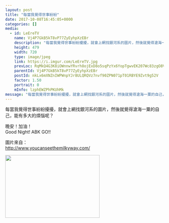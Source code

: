 ```yaml
---
layout: post
title: "每當我覺得世事紛紛" 
date: 2017-10-08T16:45:05+0000 
categories: [] 
media:
  - id: LeEreTV
    name: Vj4P7GkB5kT8vP77ZyEyhpXzEBr
    description: "每當我覺得世事紛紛擾擾，就會上網找銀河系的圖片，然後就覺得滄海一粟的自己，能有多大的煩惱呢？晚安！加油！Good Night! ABK GO!!圖片來自;http;www.youcanseethemilkyway.com"   
    height: 479
    width: 720
    type: image/jpeg
    link: https://i.imgur.com/LeEreTV.jpg
    prevLoc: RqMkQ4G3K8iOWnnwYRvrh8ojExD8o5sqPzYx6YopTgwvEK207Wc83zgO8V86IjyKoWPLkDTRyGXlvm9ZU7vL0wv49ru1XwnowWWNsn1kjwGLgpfXkA2kkzyEI3GJLrwjKDtn23zwLk7Kt30XRWjlxgFp2mpXl5pQcDolmDExA2FqKK6oRBkjfR3Qw99g7xh6wp8A2wGNhBwzgPl5oLfB3v2LZ11vtqV7Mm7ExRhEzqZpmYZ4fgqkQn8qAvC5wjqwqBv0iK9
    parentId: Vj4P7GkB5kT8vP77ZyEyhpXzEBr
    postId: nkLx6mXNZnIWPWnpYJr8ULQRQVz7nvf90ZPN071pT01RBYE9Zvt9g52V
    factor: 1.50
    portrait: 0
    mInfo: lzphEWZPhPKUhMk
message: "每當我覺得世事紛紛擾擾，就會上網找銀河系的圖片，然後就覺得滄海一粟的自己，能有多大的煩惱呢？    晚安！加油！  Good Night! ABK GO!!    圖片來自;  http;www.youcanseethemilkyway.com"
---
```


每當我覺得世事紛紛擾擾，就會上網找銀河系的圖片，然後就覺得滄海一粟的自己，能有多大的煩惱呢？  
  
晚安！加油！  
Good Night! ABK GO!!  
  
圖片來自：  
http://www.youcanseethemilkyway.com/


[//]: #media:  
<a href="https://i.imgur.com/LeEreTV.jpg"><img src="https://i.imgur.com/LeEreTV.jpg" height="199" width="300" /></a> 
 
